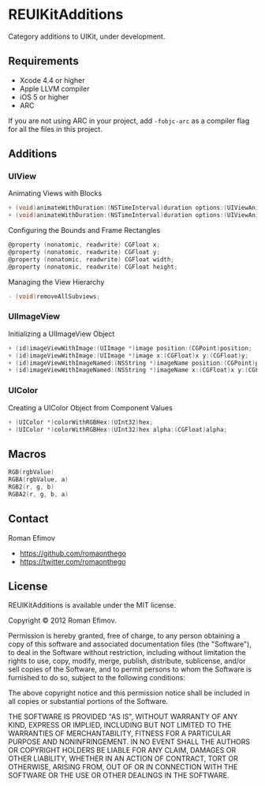 # REUIKitAdditions

Category additions to UIKit, under development.

## Requirements
* Xcode 4.4 or higher
* Apple LLVM compiler
* iOS 5 or higher
* ARC

If you are not using ARC in your project, add `-fobjc-arc` as a compiler flag for all the files in this project.

## Additions

### UIView

Animating Views with Blocks

```objective-c
+ (void)animateWithDuration:(NSTimeInterval)duration options:(UIViewAnimationOptions)options animations:(void (^)(void))animations;
+ (void)animateWithDuration:(NSTimeInterval)duration options:(UIViewAnimationOptions)options animations:(void (^)(void))animations completion:(void (^)(BOOL finished))completion;
```

Configuring the Bounds and Frame Rectangles

```objective-c
@property (nonatomic, readwrite) CGFloat x;
@property (nonatomic, readwrite) CGFloat y;
@property (nonatomic, readwrite) CGFloat width;
@property (nonatomic, readwrite) CGFloat height;
```

Managing the View Hierarchy

```objective-c
- (void)removeAllSubviews;
```

### UIImageView

Initializing a UIImageView Object

```objective-c
+ (id)imageViewWithImage:(UIImage *)image position:(CGPoint)position;
+ (id)imageViewWithImage:(UIImage *)image x:(CGFloat)x y:(CGFloat)y;
+ (id)imageViewWithImageNamed:(NSString *)imageName position:(CGPoint)position;
+ (id)imageViewWithImageNamed:(NSString *)imageName x:(CGFloat)x y:(CGFloat)y;
```

### UIColor

Creating a UIColor Object from Component Values

```objective-c
+ (UIColor *)colorWithRGBHex:(UInt32)hex;
+ (UIColor *)colorWithRGBHex:(UInt32)hex alpha:(CGFloat)alpha;
```

## Macros

```objective-c
RGB(rgbValue)
RGBA(rgbValue, a)
RGB2(r, g, b)
RGBA2(r, g, b, a)
```

## Contact

Roman Efimov

- https://github.com/romaonthego
- https://twitter.com/romaonthego

## License

REUIKitAdditions is available under the MIT license.

Copyright © 2012 Roman Efimov.

Permission is hereby granted, free of charge, to any person obtaining a copy of this software and associated documentation files (the "Software"), to deal in the Software without restriction, including without limitation the rights to use, copy, modify, merge, publish, distribute, sublicense, and/or sell copies of the Software, and to permit persons to whom the Software is furnished to do so, subject to the following conditions:

The above copyright notice and this permission notice shall be included in all copies or substantial portions of the Software.

THE SOFTWARE IS PROVIDED "AS IS", WITHOUT WARRANTY OF ANY KIND, EXPRESS OR IMPLIED, INCLUDING BUT NOT LIMITED TO THE WARRANTIES OF MERCHANTABILITY, FITNESS FOR A PARTICULAR PURPOSE AND NONINFRINGEMENT. IN NO EVENT SHALL THE AUTHORS OR COPYRIGHT HOLDERS BE LIABLE FOR ANY CLAIM, DAMAGES OR OTHER LIABILITY, WHETHER IN AN ACTION OF CONTRACT, TORT OR OTHERWISE, ARISING FROM, OUT OF OR IN CONNECTION WITH THE SOFTWARE OR THE USE OR OTHER DEALINGS IN THE SOFTWARE.
